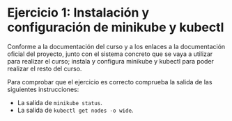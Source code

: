 # Ejercicio 1: Instalación y configuración de minikube y kubectl

Conforme a la documentación del curso y a los enlaces a la documentación oficial del proyecto, junto con el sistema concreto que se vaya a utilizar para realizar el curso; instala y configura minikube y kubectl para poder realizar el resto del curso.

Para comprobar que el ejercicio es correcto comprueba la salida de las siguientes instrucciones:

- La salida de `minikube status`.
- La salida de `kubectl get nodes -o wide`.